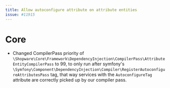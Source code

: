 ```yaml
---
title: Allow autoconfigure attribute on attribute entities
issue: #11915
---
```

# Core
* Changed CompilerPass priority of `\Shopware\Core\Framework\DependencyInjection\CompilerPass\AttributeEntityCompilerPass` to 99, to only run after symfony's `\Symfony\Component\DependencyInjection\Compiler\RegisterAutoconfigureAttributesPass` tag, that way services with the `AutoconfigureTag` attribute are correctly picked up by our compiler pass.
